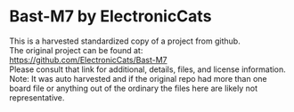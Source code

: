 
# Bast-M7 by ElectronicCats  
This is a harvested standardized copy of a project from github.  
The original project can be found at:  
https://github.com/ElectronicCats/Bast-M7  
Please consult that link for additional, details, files, and license information.  
Note: It was auto harvested and if the original repo had more than one board file or anything out of the ordinary the files here are likely not representative.  
    